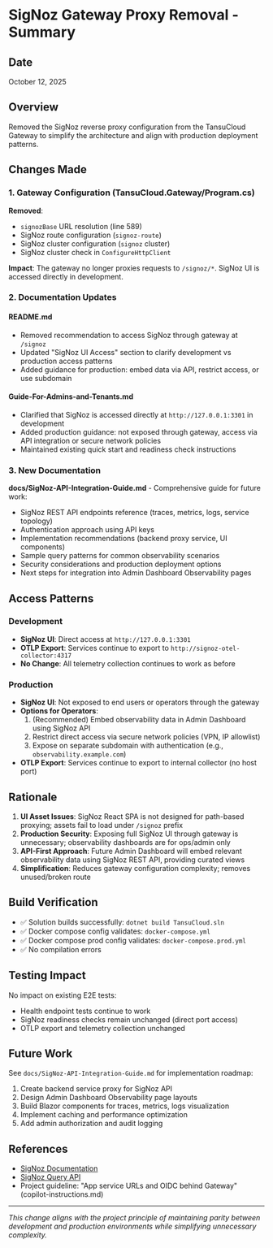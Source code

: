 # SigNoz Gateway Proxy Removal - Summary

## Date
October 12, 2025

## Overview
Removed the SigNoz reverse proxy configuration from the TansuCloud Gateway to simplify the architecture and align with production deployment patterns.

## Changes Made

### 1. Gateway Configuration (TansuCloud.Gateway/Program.cs)

**Removed**:
- `signozBase` URL resolution (line 589)
- SigNoz route configuration (`signoz-route`)
- SigNoz cluster configuration (`signoz` cluster)
- SigNoz cluster check in `ConfigureHttpClient`

**Impact**: The gateway no longer proxies requests to `/signoz/*`. SigNoz UI is accessed directly in development.

### 2. Documentation Updates

#### README.md
- Removed recommendation to access SigNoz through gateway at `/signoz`
- Updated "SigNoz UI Access" section to clarify development vs production access patterns
- Added guidance for production: embed data via API, restrict access, or use subdomain

#### Guide-For-Admins-and-Tenants.md
- Clarified that SigNoz is accessed directly at `http://127.0.0.1:3301` in development
- Added production guidance: not exposed through gateway, access via API integration or secure network policies
- Maintained existing quick start and readiness check instructions

### 3. New Documentation

**docs/SigNoz-API-Integration-Guide.md** - Comprehensive guide for future work:
- SigNoz REST API endpoints reference (traces, metrics, logs, service topology)
- Authentication approach using API keys
- Implementation recommendations (backend proxy service, UI components)
- Sample query patterns for common observability scenarios
- Security considerations and production deployment options
- Next steps for integration into Admin Dashboard Observability pages

## Access Patterns

### Development
- **SigNoz UI**: Direct access at `http://127.0.0.1:3301`
- **OTLP Export**: Services continue to export to `http://signoz-otel-collector:4317`
- **No Change**: All telemetry collection continues to work as before

### Production
- **SigNoz UI**: Not exposed to end users or operators through the gateway
- **Options for Operators**:
  1. (Recommended) Embed observability data in Admin Dashboard using SigNoz API
  2. Restrict direct access via secure network policies (VPN, IP allowlist)
  3. Expose on separate subdomain with authentication (e.g., `observability.example.com`)
- **OTLP Export**: Services continue to export to internal collector (no host port)

## Rationale

1. **UI Asset Issues**: SigNoz React SPA is not designed for path-based proxying; assets fail to load under `/signoz` prefix
2. **Production Security**: Exposing full SigNoz UI through gateway is unnecessary; observability dashboards are for ops/admin only
3. **API-First Approach**: Future Admin Dashboard will embed relevant observability data using SigNoz REST API, providing curated views
4. **Simplification**: Reduces gateway configuration complexity; removes unused/broken route

## Build Verification

- ✅ Solution builds successfully: `dotnet build TansuCloud.sln`
- ✅ Docker compose config validates: `docker-compose.yml`
- ✅ Docker compose prod config validates: `docker-compose.prod.yml`
- ✅ No compilation errors

## Testing Impact

No impact on existing E2E tests:
- Health endpoint tests continue to work
- SigNoz readiness checks remain unchanged (direct port access)
- OTLP export and telemetry collection unchanged

## Future Work

See `docs/SigNoz-API-Integration-Guide.md` for implementation roadmap:
1. Create backend service proxy for SigNoz API
2. Design Admin Dashboard Observability page layouts
3. Build Blazor components for traces, metrics, logs visualization
4. Implement caching and performance optimization
5. Add admin authorization and audit logging

## References

- [SigNoz Documentation](https://signoz.io/docs/)
- [SigNoz Query API](https://signoz.io/docs/userguide/query-builder/)
- Project guideline: "App service URLs and OIDC behind Gateway" (copilot-instructions.md)

---

*This change aligns with the project principle of maintaining parity between development and production environments while simplifying unnecessary complexity.*
